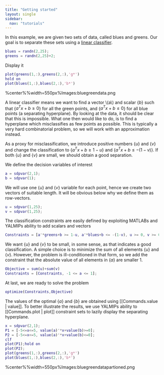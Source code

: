 ```yaml
---
title: "Getting started"
layout: single
sidebar:
  nav: "tutorials"
---
```


In this example, we are given two sets of data, called blues and greens. Our goal is to separate these sets using a [linear classifier](http://en.wikipedia.org/wiki/Linear_classifier).

````matlab
blues = randn(2,25);
greens = randn(2,25)+2;
````

Display it

````matlab
plot(greens(1,:),greens(2,:),'g*')
hold on
plot(blues(1,:),blues(2,:),'b*')
````
%center%%width=550px%Images:bluegreendata.png

A linear classifier means we want to find a vector \\(a\\) and scalar {$b$} such that {$a^Tx + b \geq 0$} for all the green points, and {$a^Tx+b\leq 0$} for all blue points (a separating hyperplane). By looking at the data, it should be clear that this is impossible. What one then would like to do, is to find a hyperplane which misclassifies as few points as possible. This is typically a very hard combinatorial problem, so we will work with an approximation instead.

As a proxy for misclassification, we introduce positive numbers {$u$} and {$v$} and change the classification to {$a^Tx+b\geq 1-u$} and {$a^Tx+b\leq -(1-v)$}. If both {$u$} and {$v$} are small, we should obtain a good separation.

We define the decision variables of interest

````matlab
a = sdpvar(2,1);
b = sdpvar(1);
```` 

We will use one {$u$} and {$v$} variable for each point, hence we create two vectors of suitable length. It will be obvious below why we define them as row-vectors.

````matlab
u = sdpvar(1,25);
v = sdpvar(1,25);
```` 

The classification constraints are easily defined by exploiting MATLABs and YALMIPs ability to add scalars and vectors

````matlab
Constraints = [a'*greens+b >= 1-u, a'*blues+b <= -(1-v), u >= 0, v >= 0]
````

We want {$u$} and {$v$} to be small, in some sense, as that indicates a good classification. A simple choice is to minimize the sum of all elements {$u$} and {$v$}. However, the problem is ill-conditioned in that form, so we add the constraint that the absolute value of all elements in {$a$} are smaller 1.

````matlab
Objective = sum(u)+sum(v)
Constraints = [Constraints, -1 <= a <= 1];
````

At last, we are ready to solve the problem

````matlab
optimize(Constraints,Objective)
````

The values of the optimal {$a$} and {$b$} are obtained using [[Commands.value | value]]. To better illustrate the results, we use YALMIPs ability to [[Commands.plot | plot]] constraint sets to lazily display the separating hyperplane.

````matlab
x = sdpvar(2,1);
P1 = [-5<=x<=5, value(a)'*x+value(b)>=0];
P2 = [-5<=x<=5, value(a)'*x+value(b)<=0];
clf
plot(P1);hold on
plot(P2);
plot(greens(1,:),greens(2,:),'g*')
plot(blues(1,:),blues(2,:),'b*')
````


%center%%width=550px%Images:bluegreendatapartioned.png
